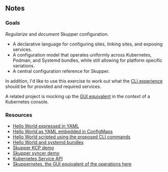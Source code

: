 ## Notes

### Goals

*Regularize* and *document* Skupper configuration.

- A declarative language for configuring sites, linking sites, and
  exposing services.
- A configuration model that operates uniformly across Kubernetes,
  Podman, and Systemd bundles, while still allowing for platform
  specific variations.
- A central configuration reference for Skupper.

In addition, I'd like to use this exercise to work out what the [CLI
experience][services-cli] should be for provided and required
services.

[services-cli]: services-cli.txt

A related project is mocking up the [GUI equivalent][skuppernetes] in
the context of a Kubernetes console.

[skuppernetes]: https://www.ssorj.net/skuppernetes/

### Resources

- [Hello World expressed in YAML](hello-world.yaml)
- [Hello World as YAML embedded in ConfigMaps](hello-world-config-map.yaml)
- [Hello World scripted using the proposed CLI commands](hello-world-cli-script.txt)
- [Hello World and systemd bundles](hello-world-systemd-bundles.yaml)
- [Skupper KCP demo](https://github.com/grs/skupper-kcp-demo)
- [Skupper syncer demo](https://github.com/grs/skupper-syncer-demo)
- [Kubernetes Service API](https://kubernetes.io/docs/reference/kubernetes-api/service-resources/service-v1/)
- [Skuppernetes, the GUI equivalent of the operations here](https://www.ssorj.net/skuppernetes/)
